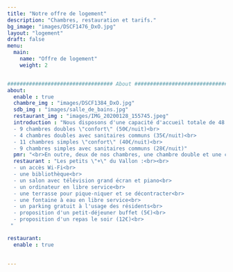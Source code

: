 ```yaml
---
title: "Notre offre de logement"
description: "Chambres, restauration et tarifs."
bg_image: "images/DSCF1476_DxO.jpg"
layout: "logement"
draft: false
menu:
  main:
    name: "Offre de logement"
    weight: 2


################################## About #####################################
about:
  enable : true
  chambre_img : "images/DSCF1384_DxO.jpg"
  sdb_img : "images/salle_de_bains.jpg"
  restaurant_img : "images/IMG_20200128_155745.jpeg"
  introduction : "Nous disposons d'une capacité d'accueil totale de 48 personnes répartie en différentes catégories de chambres :<br><br>
  - 9 chambres doubles \"confort\" (50€/nuit)<br>
  - 4 chambres doubles avec sanitaires communs (35€/nuit)<br>
  - 11 chambres simples \"confort\" (40€/nuit)<br>
  - 9 chambres simples avec sanitaires communs (28€/nuit)"
  pmr: "<br>En outre, deux de nos chambres, une chambre double et une chambre simple \"confort\", ont été aménagées avec un lit médicalisé, une douche adaptée et une configuration adaptée au passage d'un fauteuil roulant pour accueillir des personnes à mobilité réduite."
  restaurant : "Les petits \"+\" du Vallon :<br><br>
  - un accès Wi-Fi<br>
  - une bibliothèque<br>
  - un salon avec télévision grand écran et piano<br>
  - un ordinateur en libre service<br>
  - une terrasse pour pique-niquer et se décontracter<br>
  - une fontaine à eau en libre service<br>
  - un parking gratuit à l'usage des résidents<br>
  - proposition d'un petit-déjeuner buffet (5€)<br>
  - proposition d'un repas le soir (12€)<br> 
 "

restaurant:
  enable : true
  

---
```

